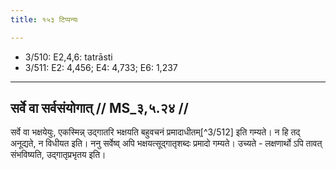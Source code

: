 ```yaml
---
title: १५३ टिप्पन्यः

---
```

- 3/510: E2,4,6: tatrāsti
- 3/511: E2: 4,456; E4: 4,733; E6: 1,237

____________________________________________


## सर्वे वा सर्वसंयोगात् // MS_३,५.२४ //

सर्वे वा भक्षयेयुः, एकस्मिन्न् उद्गातरि भक्षयति बहुवचनं प्रमादाधीतम्[^3/512] इति गम्यते। न हि तद् अनूद्यते, न विधीयत इति। ननु सर्वेष्व् अपि भक्षयत्सूद्गातृशब्दः प्रमादो गम्यते। उच्यते - लक्षणार्थो ऽपि तावत् संभविष्यति, उद्गातृप्रभृतय इति।
